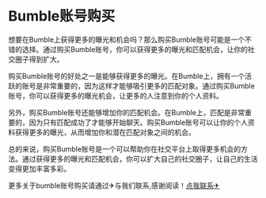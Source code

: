 # Bumble账号购买

想要在Bumble上获得更多的曝光和机会吗？那么购买Bumble账号可能是一个不错的选择。通过购买Bumble账号，你可以获得更多的曝光和匹配机会，让你的社交圈子得到扩大。

购买Bumble账号的好处之一是能够获得更多的曝光。在Bumble上，拥有一个活跃的账号是非常重要的，因为这样才能够吸引更多的匹配对象。通过购买Bumble账号，你可以获得更多的曝光机会，让更多的人注意到你的个人资料。

另外，购买Bumble账号还能够增加你的匹配机会。在Bumble上，匹配是非常重要的，因为只有匹配成功了才能够开始聊天。购买Bumble账号可以让你的个人资料获得更多的曝光，从而增加你和潜在匹配对象之间的机会。

总的来说，购买Bumble账号是一个可以帮助你在社交平台上取得更多机会的方法。通过获得更多的曝光和匹配机会，你可以扩大自己的社交圈子，让自己的生活变得更加丰富多彩。

更多关于bumble账号购买请通过✈与我们联系,感谢阅读！[点我联系✈](https://chat.G208.com)